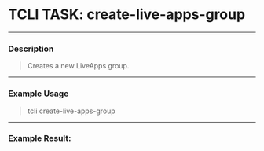 # TCLI TASK: create-live-apps-group

---
### Description
> Creates a new LiveApps group.

---
### Example Usage
> tcli create-live-apps-group



---
### Example Result:
